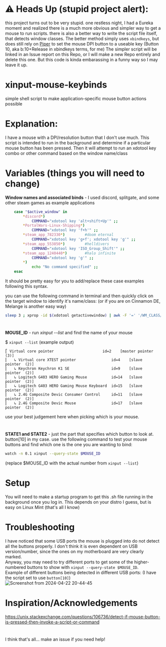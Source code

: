 # ⚠️ Heads Up (stupid project alert):    
this project turns out to be very stupid. one restless night, I had a Eureka moment and realized there is a much more obvious and simpler way to get a mouse to run scripts. there is also a better way to write the script file itself, that detects window classes. The better method simply uses ``xbindkeys``, but does still rely on [Piper](https://github.com/libratbag/piper) to set the mouse DPI button to a useable key (Button 10, aka b:10+Release in xbindkeys terms, for me)
The simpler script will be linked in an Issue report on this Repo, or I will make a new Repo entirely and delete this one. But this code is kinda embarassing in a funny way so I may leave it up. 

# xinput-mouse-keybinds
simple shell script to make application-specific mouse button actions possible

# Explanation:
I have a mouse with a DPI/resolution button that I don't use much.
This script is intended to run in the background and determine if a particular mouse button has been pressed.
Then it will attempt to run an xdotool key combo or other command based on the window name/class

# Variables (things you will need to change)
**Window names and associated binds** - I used discord, splitgate, and some other steam games as example applications
```bash
    case "$active_window" in
        *discord*)
            COMMAND="xdotool key 'alt+shift+Up'" ;;
        *PortalWars-Linux-Shipping*)
            COMMAND="xdotool key 'f+h'" ;;
        *steam_app_782330*) 		#doom eternal
            COMMAND="xdotool key 'g+f'; xdotool key 'g'" ;;
        *steam_app_553850*) 		#helldivers
            COMMAND="xdotool key 'ISO_Group_Shift'" ;;
        *steam_app_1240440*) 		#halo infinite
            COMMAND="xdotool key 'g'" ;;
        *)
            echo "No command specified" ;;
    esac
```
It should be pretty easy for you to add/replace these case examples following this syntax.


you can use the following command in terminal and then quickly click on the target window to identify it's name/class:  (or if you are on Cinnamon DE, Melange is another easy way)
```bash
sleep 3 ; xprop -id $(xdotool getactivewindow) | awk -F '=' '/WM_CLASS/{print $2}' | tr -d '",' | sed -e 's/^[[:space:]]*//'
```

#
**MOUSE_ID** - run *xinput --list* and find the name of your mouse

$ ``xinput --list`` (example output)
```
⎡ Virtual core pointer                    	id=2	[master pointer  (3)]
⎜   ↳ Virtual core XTEST pointer              	id=4	[slave  pointer  (2)]
⎜   ↳ Keychron Keychron K1 SE                 	id=9	[slave  pointer  (2)]
⎜   ↳ Logitech G403 HERO Gaming Mouse         	id=14	[slave  pointer  (2)]
⎜   ↳ Logitech G403 HERO Gaming Mouse Keyboard	id=15	[slave  pointer  (2)]
⎜   ↳ 2.4G Composite Devic Consumer Control   	id=11	[slave  pointer  (2)]
⎜   ↳ 2.4G Composite Devic Mouse              	id=17	[slave  pointer  (2)]
```
use your best judgement here when picking which is your mouse.


#
**STATE1 and STATE2** - just the part that specifies which button to look at. button[10] in my case.
use the following command to test your mouse buttons and find which one is the one you are wanting to bind:
```bash
watch -n 0.1 xinput --query-state $MOUSE_ID
```
(replace $MOUSE_ID with the actual number from ``xinput --list``)

# Setup
You will need to make a startup program to get this .sh file running in the background once you log in. This depends on your distro I guess, but is easy on Linux Mint (that's all I know)

# Troubleshooting    
I have noticed that some USB ports the mouse is plugged into do not detect all the buttons properly. I don't think it is even dependent on USB version/number, since the ones on my motherboard are very clearly marked.    
Anyway, you may need to try different ports to get some of the higher-numbered buttons to show with ``xinput --query-state $MOUSE_ID``.    
Example of different buttons being detected in different USB ports: (I have the script set to use ``button[10]``)    
![Screenshot from 2024-04-22 20-44-45](https://github.com/Ao1Pointblank/xinput-mouse-keybinds/assets/88149675/f0b6b91e-e7a8-4a88-b5d6-fe1a39e29bb0)

# Inspiration/Acknowledgements
https://unix.stackexchange.com/questions/106736/detect-if-mouse-button-is-pressed-then-invoke-a-script-or-command	
#
I think that's all... make an issue if you need help!
